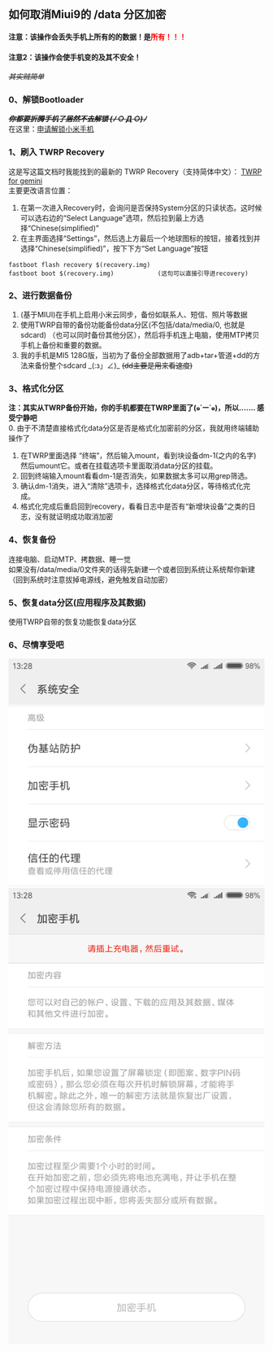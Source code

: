 ## 如何取消Miui9的 /data 分区加密  
#### 注意：该操作会丢失手机上所有的的数据！是<font color=red>所有！！！</font>  
#### 注意2：该操作会使手机变的及其不安全！  
~~*其实贼简单*~~

### 0、解锁Bootloader
~~_**你都要折腾手机了居然不去解锁 (ﾉ ○ Д ○)ﾉ**_~~  
在这里：[申请解锁小米手机](http://www.miui.com/unlock/index.html)

### 1、刷入 TWRP Recovery
这是写这篇文档时我能找到的最新的 TWRP Recovery（支持简体中文）：
[TWRP for gemini](https://dl.twrp.me/gemini/)  
主要更改语言位置：  
1. 在第一次进入Recovery时，会询问是否保持System分区的只读状态。这时候可以选右边的“Select Language”选项，然后拉到最上方选择“Chinese(simplified)”  
2. 在主界面选择“Settings”，然后选上方最后一个地球图标的按钮，接着找到并选择“Chinese(simplified)”，按下下方“Set Language”按钮  

```
fastboot flash recovery $(recovery.img)
fastboot boot $(recovery.img)            (这句可以直接引导进recovery)
```

### 2、进行数据备份
1. (基于MIUI)在手机上启用小米云同步，备份如联系人、短信、照片等数据  
2. 使用TWRP自带的备份功能备份data分区(不包括/data/media/0, 也就是sdcard) （也可以同时备份其他分区），然后将手机连上电脑，使用MTP拷贝手机上备份和重要的数据。
3. 我的手机是MI5 128G版，当初为了备份全部数据用了adb+tar+管道+dd的方法来备份整个sdcard \_(:з」∠)\_ ~~(dd主要是用来看速度)~~

### 3、格式化分区
**注：其实从TWRP备份开始，你的手机都要在TWRP里面了(๑˙ー˙๑)，所以....... 感受宁静吧**  
0. 由于不清楚直接格式化data分区是否是格式化加密前的分区，我就用终端辅助操作了
1. 在TWRP里面选择 “终端”，然后输入mount，看到块设备dm-1(之内的名字) 然后umount它。或者在挂载选项卡里面取消data分区的挂载。
2. 回到终端输入mount看看dm-1是否消失，如果数据太多可以用grep筛选。
3. 确认dm-1消失，进入“清除”选项卡，选择格式化data分区，等待格式化完成。
4. 格式化完成后重启回到recovery，看看日志中是否有“新增块设备”之类的日志，没有就证明成功取消加密

### 4、恢复备份
连接电脑、启动MTP、拷数据、睡一觉  
如果没有/data/media/0文件夹的话得先新建一个或者回到系统让系统帮你新建（回到系统时注意拔掉电源线，避免触发自动加密）

### 5、恢复data分区(应用程序及其数据)
使用TWRP自带的恢复功能恢复data分区

### 6、尽情享受吧
![高级设置](https://raw.githubusercontent.com/BoringCat/MyLog/master/Picture/Phone/Mi5-Miui9-SDK24/Advanced-Setting.png)  
![加密手机](https://raw.githubusercontent.com/BoringCat/MyLog/master/Picture/Phone/Mi5-Miui9-SDK24/Encryption-Phone.png)
